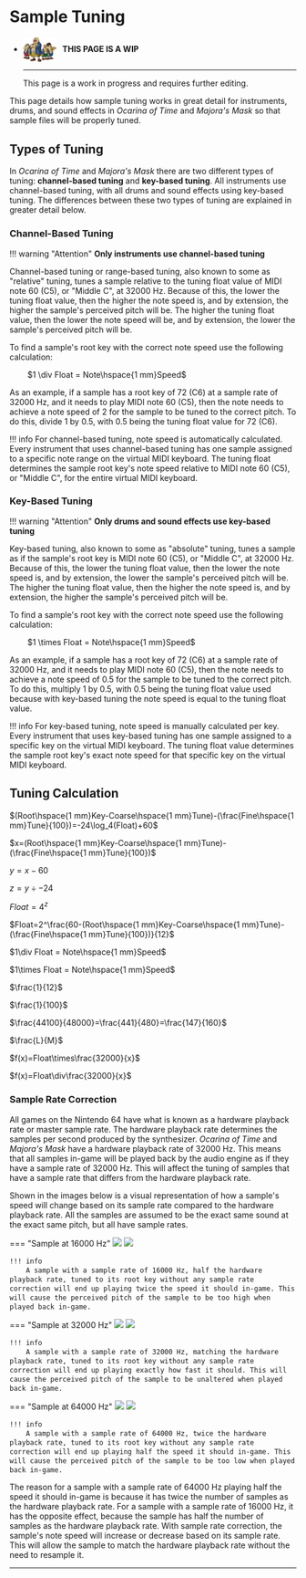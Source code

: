 # Sample Tuning

<div class="grid cards" markdown>

-   <img style="width:58.5px; height:auto; vertical-align: middle;" src="../../assets/images/carpenters.png"> <b>&nbsp;&nbsp;THIS PAGE IS A WIP</b>
  
    ---

    This page is a work in progress and requires further editing.

</div>

This page details how sample tuning works in great detail for instruments, drums, and sound effects in *Ocarina of Time* and *Majora's Mask* so that sample files will be properly tuned.

## Types of Tuning
In *Ocarina of Time* and *Majora's Mask* there are two different types of tuning: **channel-based tuning** and **key-based tuning**. All instruments use channel-based tuning, with all drums and sound effects using key-based tuning. The differences between these two types of tuning are explained in greater detail below.

### Channel-Based Tuning
!!! warning "Attention"
    **Only instruments use channel-based tuning**

Channel-based tuning or range-based tuning, also known to some as "relative" tuning, tunes a sample relative to the tuning float value of MIDI note 60 (C5), or "Middle C", at 32000 Hz. Because of this, the lower the tuning float value, then the higher the note speed is, and by extension, the higher the sample's perceived pitch will be. The higher the tuning float value, then the lower the note speed will be, and by extension, the lower the sample's perceived pitch will be.

To find a sample's root key with the correct note speed use the following calculation:

&nbsp;&nbsp;&nbsp;&nbsp;&nbsp;&nbsp;&nbsp;&nbsp;$1 \div Float = Note\hspace{1 mm}Speed$

As an example, if a sample has a root key of 72 (C6) at a sample rate of 32000 Hz, and it needs to play MIDI note 60 (C5), then the note needs to achieve a note speed of 2 for the sample to be tuned to the correct pitch. To do this, divide 1 by 0.5, with 0.5 being the tuning float value for 72 (C6).

!!! info
    For channel-based tuning, note speed is automatically calculated. Every instrument that uses channel-based tuning has one sample assigned to a specific note range on the virtual MIDI keyboard. The tuning float determines the sample root key's note speed relative to MIDI note 60 (C5), or "Middle C", for the entire virtual MIDI keyboard.


### Key-Based Tuning
!!! warning "Attention"
    **Only drums and sound effects use key-based tuning**

Key-based tuning, also known to some as "absolute" tuning, tunes a sample as if the sample's root key is MIDI note 60 (C5), or "Middle C", at 32000 Hz. Because of this, the lower the tuning float value, then the lower the note speed is, and by extension, the lower the sample's perceived pitch will be. The higher the tuning float value, then the higher the note speed is, and by extension, the higher the sample's perceived pitch will be.

To find a sample's root key with the correct note speed use the following calculation:

&nbsp;&nbsp;&nbsp;&nbsp;&nbsp;&nbsp;&nbsp;&nbsp;$1 \times Float = Note\hspace{1 mm}Speed$

As an example, if a sample has a root key of 72 (C6) at a sample rate of 32000 Hz, and it needs to play MIDI note 60 (C5), then the note needs to achieve a note speed of 0.5 for the sample to be tuned to the correct pitch. To do this, multiply 1 by 0.5, with 0.5 being the tuning float value used because with key-based tuning the note speed is equal to the tuning float value.

!!! info
    For key-based tuning, note speed is manually calculated per key. Every instrument that uses key-based tuning has one sample assigned to a specific key on the virtual MIDI keyboard. The tuning float value determines the sample root key's exact note speed for that specific key on the virtual MIDI keyboard.

## Tuning Calculation

$(Root\hspace{1 mm}Key-Coarse\hspace{1 mm}Tune)-(\frac{Fine\hspace{1 mm}Tune}{100})=-24\log_4(Float)+60$

$x=(Root\hspace{1 mm}Key-Coarse\hspace{1 mm}Tune)-(\frac{Fine\hspace{1 mm}Tune}{100})$

$y=x-60$

$z=y\div-24$

$Float=4^z$

$Float=2^\frac{60-(Root\hspace{1 mm}Key-Coarse\hspace{1 mm}Tune)-(\frac{Fine\hspace{1 mm}Tune}{100})}{12}$

$1\div Float = Note\hspace{1 mm}Speed$

$1\times Float = Note\hspace{1 mm}Speed$

$\frac{1}{12}$

$\frac{1}{100}$

$\frac{44100}{48000}=\frac{441}{480}=\frac{147}{160}$

$\frac{L}{M}$

$f(x)=Float\times\frac{32000}{x}$

$f(x)=Float\div\frac{32000}{x}$

### Sample Rate Correction
All games on the Nintendo 64 have what is known as a hardware playback rate or master sample rate. The hardware playback rate determines the samples per second produced by the synthesizer. *Ocarina of Time* and *Majora's Mask* have a hardware playback rate of 32000 Hz. This means that all samples in-game will be played back by the audio engine as if they have a sample rate of 32000 Hz. This will affect the tuning of samples that have a sample rate that differs from the hardware playback rate.

Shown in the images below is a visual representation of how a sample's speed will change based on its sample rate compared to the hardware playback rate. All the samples are assumed to be the exact same sound at the exact same pitch, but all have sample rates.

=== "Sample at 16000 Hz"
    ![](../assets/images/samples/waveform-16000hz-light.png#only-light)
    ![](../assets/images/samples/waveform-16000hz-dark.png#only-dark)

    !!! info
        A sample with a sample rate of 16000 Hz, half the hardware playback rate, tuned to its root key without any sample rate correction will end up playing twice the speed it should in-game. This will cause the perceived pitch of the sample to be too high when played back in-game.

=== "Sample at 32000 Hz"
    ![](../assets/images/samples/waveform-32000hz-light.png#only-light)
    ![](../assets/images/samples/waveform-32000hz-dark.png#only-dark)

    !!! info
        A sample with a sample rate of 32000 Hz, matching the hardware playback rate, tuned to its root key without any sample rate correction will end up playing exactly how fast it should. This will cause the perceived pitch of the sample to be unaltered when played back in-game.

=== "Sample at 64000 Hz"
    ![](../assets/images/samples/waveform-64000hz-light.png#only-light)
    ![](../assets/images/samples/waveform-64000hz-dark.png#only-dark)

    !!! info
        A sample with a sample rate of 64000 Hz, twice the hardware playback rate, tuned to its root key without any sample rate correction will end up playing half the speed it should in-game. This will cause the perceived pitch of the sample to be too low when played back in-game.

The reason for a sample with a sample rate of 64000 Hz playing half the speed it should in-game is because it has twice the number of samples as the hardware playback rate. For a sample with a sample rate of 16000 Hz, it has the opposite effect, because the sample has half the number of samples as the hardware playback rate. With sample rate correction, the sample's note speed will increase or decrease based on its sample rate. This will allow the sample to match the hardware playback rate without the need to resample it.

-----